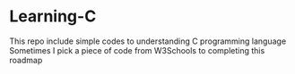 # Learning-C
This repo include simple codes to understanding C programming language
Sometimes I pick a piece of code from W3Schools to completing this roadmap